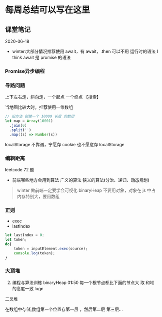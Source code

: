 # 每周总结可以写在这里

## 课堂笔记

2020-06-18

- winter:大部分情况推荐使用 await，有 await，.then 可以不用
  运行时的语法 I think await 是 promise 的语法
### Promise异步编程

### 寻路问题

上下左右走，斜向走，一个起点 一个终点
【搜索】

当地图比较大时，推荐使用一维数组

```js
// 旧方法 创建一个 10000 长度 的数组
let map = Array(10001)
  .join(0)
  .split('')
  .map((s) => Number(s))
```

localStorage 不靠谱，宁愿存 cookie 也不愿意存 localStorage

### 编辑距离

leetcode 72 题

- 前端哪些地方会用到算法
  广义的算法
  狭义的算法(分治、递归、动态规划)

> winter 做前端一定要学会可视化
> binaryHeap 不要用对象，对象在 js 中占内存特别大，要用数组

### 正则

- exec
- lastIndex

```js
let lastIndex = 0;
let token;
do{
    token = inputElement.exec(source);
    console.log(token);
}
```
### 大顶堆
2. 编程与算法训练 binaryHeap 01:50
每一个根节点都比下面的节点大
取 和堆的高度一致 logn

二叉堆

在数组中存储,数组第一个位置存第一层 ，然后第二层 第三层...